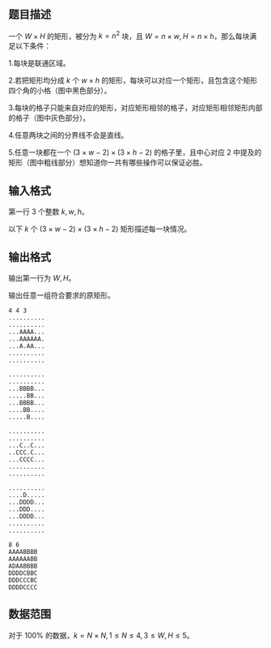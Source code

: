 ## 题目描述

一个 $W\times H$ 的矩形，被分为 $k=n^2$ 块，且 $W=n\times w,H=n\times h$，那么每块满足以下条件：

1.每块是联通区域。

2.若把矩形均分成 $k$ 个 $w\times h$ 的矩形，每块可以对应一个矩形，且包含这个矩形四个角的小格（图中黑色部分）。

3.每块的格子只能来自对应的矩形，对应矩形相邻的格子，对应矩形相邻矩形内部的格子（图中灰色部分）。

4.任意两块之间的分界线不会是直线。

5.任意一块都在一个 $(3\times w-2)\times (3\times h-2)$ 的格子里，且中心对应 $2$ 中提及的矩形（图中粗线部分）想知道你一共有哪些操作可以保证必胜。

## 输入格式

第一行 $3$ 个整数 $k,w,h$。

以下 $k$ 个 $(3\times w-2)\times (3\times h-2)$ 矩形描述每一块情况。

## 输出格式

输出第一行为 $W,H$。

输出任意一组符合要求的原矩形。

```input1
4 4 3
..........
..........
...AAAA...
...AAAAAA.
...A.AA...
..........
..........

..........
..........
...BBBB...
.....BB...
...BBBB...
....BB....
.....B....

..........
..........
...C..C...
..CCC.C...
...CCCC...
..........
..........

..........
....D.....
...DDDD...
...DDD....
...DDDD...
..........
..........
```

```output1
8 6
AAAABBBB
AAAAAABB
ADAABBBB
DDDDCBBC
DDDCCCBC
DDDDCCCC
```

## 数据范围

对于 $100\%$ 的数据，$k=N\times N,1\le N\le 4,3\le W,H\le 5$。
